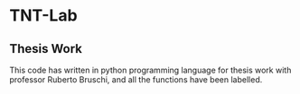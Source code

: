 # TNT-Lab
## Thesis Work
This code has written in python programming language for thesis work with professor Ruberto Bruschi, and all the functions have been labelled.
